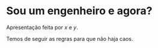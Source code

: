 # Sou um engenheiro e agora?

Apresentação feita por _x_ e _y_.

Temos de seguir as regras para que não haja caos.


